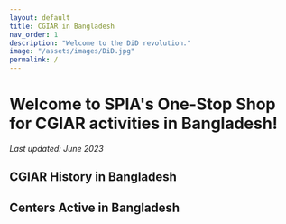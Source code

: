 ```yaml
---
layout: default
title: CGIAR in Bangladesh
nav_order: 1
description: "Welcome to the DiD revolution."
image: "/assets/images/DiD.jpg"
permalink: /
---
```



# Welcome to SPIA's One-Stop Shop for CGIAR activities in Bangladesh!

*Last updated: June 2023*



## CGIAR History in Bangladesh

## Centers Active in Bangladesh



